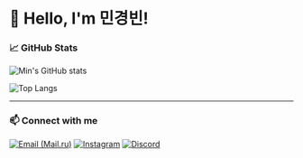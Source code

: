# 👋 Hello, I'm 민경빈!

### 📈 GitHub Stats

![Min's GitHub stats](https://github-readme-stats.vercel.app/api?username=min06150315&show_icons=true&theme=radical)

![Top Langs](https://github-readme-stats.vercel.app/api/top-langs/?username=min06150315&layout=compact&theme=radical)

---

### 📫 Connect with me

[![Email (Mail.ru)](https://img.shields.io/badge/Email-005FF9?style=flat&logo=mail.ru&logoColor=white)](mailto:min06150315@gmail.com)
[![Instagram](https://img.shields.io/badge/Instagram-E4405F?style=flat&logo=instagram&logoColor=white)](https://www.instagram.com/inter0615/)
[![Discord](https://img.shields.io/badge/Discord-5865F2?style=flat&logo=discord&logoColor=white)](https://discordapp.com/users/mkbin0615)
